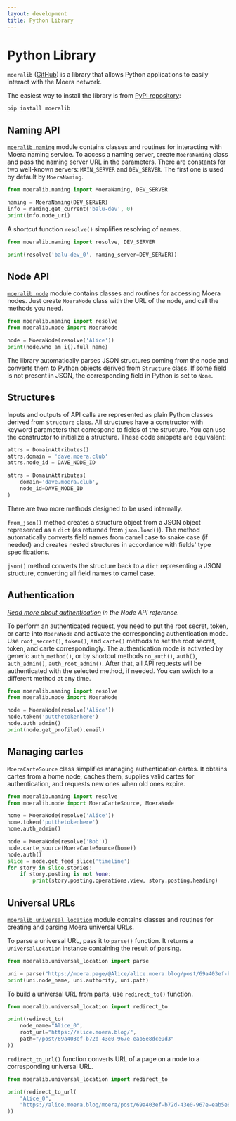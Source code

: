 ```yaml
---
layout: development
title: Python Library
---
```


# Python Library

`moeralib` ([GitHub][1]) is a library that allows Python applications to easily
interact with the Moera network.

The easiest way to install the library is from [PyPI repository][2]:

```
pip install moeralib
```

## Naming API

<code><a href="naming.html">moeralib.naming</a></code> module contains classes and
routines for interacting with Moera naming service. To access a naming server, create
`MoeraNaming` class and pass the naming server URL in the parameters. There are
constants for two well-known servers: `MAIN_SERVER` and `DEV_SERVER`. The first one
is used by default by `MoeraNaming`.

```python
from moeralib.naming import MoeraNaming, DEV_SERVER

naming = MoeraNaming(DEV_SERVER)
info = naming.get_current('balu-dev', 0)
print(info.node_uri)
```

A shortcut function `resolve()` simplifies resolving of names.

```python
from moeralib.naming import resolve, DEV_SERVER

print(resolve('balu-dev_0', naming_server=DEV_SERVER))
```

## Node API

<code><a href="node.html">moeralib.node</a></code> module contains classes and
routines for accessing Moera nodes. Just create `MoeraNode` class with the URL of
the node, and call the methods you need.

```python
from moeralib.naming import resolve
from moeralib.node import MoeraNode

node = MoeraNode(resolve('Alice'))
print(node.who_am_i().full_name)
```

The library automatically parses JSON structures coming from the node and converts
them to Python objects derived from `Structure` class. If some field is not present
in JSON, the corresponding field in Python is set to `None`.

## Structures

Inputs and outputs of API calls are represented as plain Python classes derived from
`Structure` class. All structures have a constructor with keyword parameters that
correspond to fields of the structure. You can use the constructor to initialize
a structure. These code snippets are equivalent:

```python
attrs = DomainAttributes()
attrs.domain = 'dave.moera.club'
attrs.node_id = DAVE_NODE_ID
```
```python
attrs = DomainAttributes(
    domain='dave.moera.club',
    node_id=DAVE_NODE_ID
)
```

There are two more methods designed to be used internally.

`from_json()` method creates a structure object from a JSON object represented as
a `dict` (as returned from `json.load()`). The method automatically converts field
names from camel case to snake case (if needed) and creates nested structures in
accordance with fields' type specifications.

`json()` method converts the structure back to a `dict` representing a JSON structure,
converting all field names to camel case.

## Authentication

_[Read more about authentication][3] in the Node API reference._

To perform an authenticated request, you need to put the root secret, token, or carte
into `MoeraNode` and activate the corresponding authentication mode. Use
`root_secret()`, `token()`, and `carte()` methods to set the root secret, token, and
carte correspondingly. The authentication mode is activated by generic
`auth_method()`, or by shortcut methods `no_auth()`, `auth()`, `auth_admin()`,
`auth_root_admin()`. After that, all API requests will be authenticated with
the selected method, if needed. You can switch to a different method at any time.

```python
from moeralib.naming import resolve
from moeralib.node import MoeraNode

node = MoeraNode(resolve('Alice'))
node.token('putthetokenhere')
node.auth_admin()
print(node.get_profile().email)
```

## Managing cartes

`MoeraCarteSource` class simplifies managing authentication cartes. It obtains cartes
from a home node, caches them, supplies valid cartes for authentication, and requests
new ones when old ones expire.

```python
from moeralib.naming import resolve
from moeralib.node import MoeraCarteSource, MoeraNode

home = MoeraNode(resolve('Alice'))
home.token('putthetokenhere')
home.auth_admin()

node = MoeraNode(resolve('Bob'))
node.carte_source(MoeraCarteSource(home))
node.auth()
slice = node.get_feed_slice('timeline')
for story in slice.stories:
    if story.posting is not None:
        print(story.posting.operations.view, story.posting.heading)
```

## Universal URLs

<code><a href="universal_location.html">moeralib.universal_location</a></code>
module contains classes and routines for creating and parsing Moera universal
URLs.

To parse a universal URL, pass it to `parse()` function. It returns a
`UniversalLocation` instance containing the result of parsing.

```python
from moeralib.universal_location import parse

uni = parse("https://moera.page/@Alice/alice.moera.blog/post/69a403ef-b72d-43e0-967e-eab5e8dce9d3")
print(uni.node_name, uni.authority, uni.path)
```

To build a universal URL from parts, use `redirect_to()` function.

```python
from moeralib.universal_location import redirect_to

print(redirect_to(
    node_name="Alice_0",
    root_url="https://alice.moera.blog/",
    path="/post/69a403ef-b72d-43e0-967e-eab5e8dce9d3"
))
```

`redirect_to_url()` function converts URL of a page on a node to a corresponding
universal URL.

```python
from moeralib.universal_location import redirect_to

print(redirect_to_url(
    "Alice_0",
    "https://alice.moera.blog/moera/post/69a403ef-b72d-43e0-967e-eab5e8dce9d3"
))
```

[1]: https://github.com/MoeraOrg/python-moeralib
[2]: https://pypi.org/project/moeralib/
[3]: /development/node-api/authentication.html
